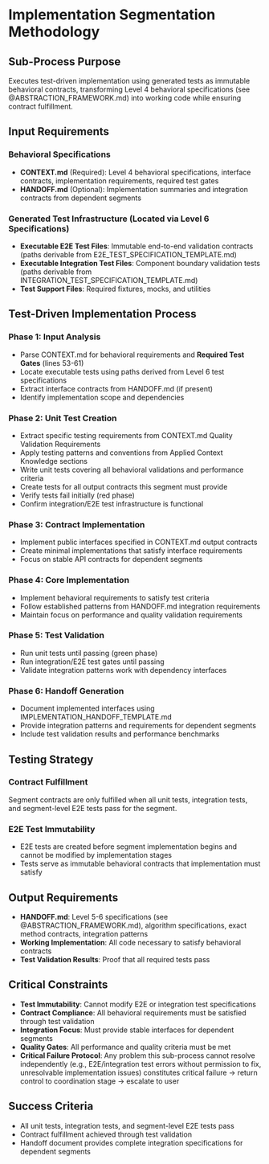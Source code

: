 # Implementation Segmentation Methodology

## Sub-Process Purpose
Executes test-driven implementation using generated tests as immutable behavioral contracts, transforming Level 4 behavioral specifications (see @ABSTRACTION_FRAMEWORK.md) into working code while ensuring contract fulfillment.

## Input Requirements

### Behavioral Specifications
- **CONTEXT.md** (Required): Level 4 behavioral specifications, interface contracts, implementation requirements, required test gates
- **HANDOFF.md** (Optional): Implementation summaries and integration contracts from dependent segments

### Generated Test Infrastructure (Located via Level 6 Specifications)
- **Executable E2E Test Files**: Immutable end-to-end validation contracts (paths derivable from E2E_TEST_SPECIFICATION_TEMPLATE.md)
- **Executable Integration Test Files**: Component boundary validation tests (paths derivable from INTEGRATION_TEST_SPECIFICATION_TEMPLATE.md)
- **Test Support Files**: Required fixtures, mocks, and utilities

## Test-Driven Implementation Process

### Phase 1: Input Analysis
- Parse CONTEXT.md for behavioral requirements and **Required Test Gates** (lines 53-61)
- Locate executable tests using paths derived from Level 6 test specifications
- Extract interface contracts from HANDOFF.md (if present)
- Identify implementation scope and dependencies

### Phase 2: Unit Test Creation
- Extract specific testing requirements from CONTEXT.md Quality Validation Requirements
- Apply testing patterns and conventions from Applied Context Knowledge sections
- Write unit tests covering all behavioral validations and performance criteria
- Create tests for all output contracts this segment must provide
- Verify tests fail initially (red phase)
- Confirm integration/E2E test infrastructure is functional

### Phase 3: Contract Implementation
- Implement public interfaces specified in CONTEXT.md output contracts
- Create minimal implementations that satisfy interface requirements
- Focus on stable API contracts for dependent segments

### Phase 4: Core Implementation
- Implement behavioral requirements to satisfy test criteria
- Follow established patterns from HANDOFF.md integration requirements
- Maintain focus on performance and quality validation requirements

### Phase 5: Test Validation
- Run unit tests until passing (green phase)
- Run integration/E2E test gates until passing
- Validate integration patterns work with dependency interfaces

### Phase 6: Handoff Generation
- Document implemented interfaces using IMPLEMENTATION_HANDOFF_TEMPLATE.md
- Provide integration patterns and requirements for dependent segments
- Include test validation results and performance benchmarks

## Testing Strategy

### Contract Fulfillment
Segment contracts are only fulfilled when all unit tests, integration tests, and segment-level E2E tests pass for the segment.

### E2E Test Immutability
- E2E tests are created before segment implementation begins and cannot be modified by implementation stages
- Tests serve as immutable behavioral contracts that implementation must satisfy

## Output Requirements
- **HANDOFF.md**: Level 5-6 specifications (see @ABSTRACTION_FRAMEWORK.md), algorithm specifications, exact method contracts, integration patterns
- **Working Implementation**: All code necessary to satisfy behavioral contracts
- **Test Validation Results**: Proof that all required tests pass

## Critical Constraints
- **Test Immutability**: Cannot modify E2E or integration test specifications
- **Contract Compliance**: All behavioral requirements must be satisfied through test validation
- **Integration Focus**: Must provide stable interfaces for dependent segments
- **Quality Gates**: All performance and quality criteria must be met
- **Critical Failure Protocol**: Any problem this sub-process cannot resolve independently (e.g., E2E/integration test errors without permission to fix, unresolvable implementation issues) constitutes critical failure → return control to coordination stage → escalate to user

## Success Criteria
- All unit tests, integration tests, and segment-level E2E tests pass
- Contract fulfillment achieved through test validation
- Handoff document provides complete integration specifications for dependent segments